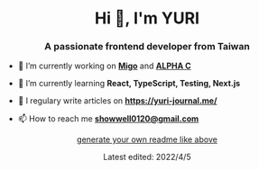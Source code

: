 <h1 align="center">Hi 👋, I'm YURI</h1>
<h3 align="center">A passionate frontend developer from Taiwan</h3>

- 🔭 I’m currently working on **[Migo](https://migo.io/)** and **[ALPHA C](https://tw.alphacamp.co/)**

- 🌱 I’m currently learning **React, TypeScript, Testing, Next.js**

- 📝 I regulary write articles on **https://yuri-journal.me/**

- 📫 How to reach me **showwell0120@gmail.com**
       
<p align="center"><a href="https://rahuldkjain.github.io/gh-profile-readme-generator/">generate your own readme like above</a></p>
<p align="center">Latest edited: 2022/4/5</p>
 
